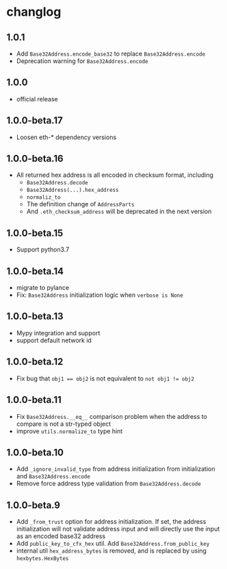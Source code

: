 # changlog

## 1.0.1

* Add `Base32Address.encode_base32` to replace `Base32Address.encode`
* Deprecation warning for `Base32Address.encode`

## 1.0.0

* official release

## 1.0.0-beta.17

* Loosen eth-* dependency versions

## 1.0.0-beta.16

* All returned hex address is all encoded in checksum format, including
  * `Base32Address.decode`
  * `Base32Address(...).hex_address`
  * `normaliz_to`
  * The definition change of `AddressParts`
  * And `.eth_checksum_address` will be deprecated in the next version

## 1.0.0-beta.15

* Support python3.7

## 1.0.0-beta.14

* migrate to pylance
* Fix: `Base32Address` initialization logic when `verbose is None`

## 1.0.0-beta.13

* Mypy integration and support
* support default network id

## 1.0.0-beta.12

* Fix bug that `obj1 == obj2` is not equivalent to `not obj1 != obj2`

## 1.0.0-beta.11

* Fix `Base32Address.__eq__` comparison problem when the address to compare is not a str-typed object
* improve `utils.normalize_to` type hint

## 1.0.0-beta.10

* Add `_ignore_invalid_type` from address initialization from initialization and `Base32Address.encode`
* Remove force address type validation from `Base32Address.decode`

## 1.0.0-beta.9

* Add `_from_trust` option for address initialization. If set, the address initialization will not validate address input and will directly use the input as an encoded base32 address
* Add `public_key_to_cfx_hex` util. Add `Base32Address.from_public_key`
* internal util `hex_address_bytes` is removed, and is replaced by using `hexbytes.HexBytes`
